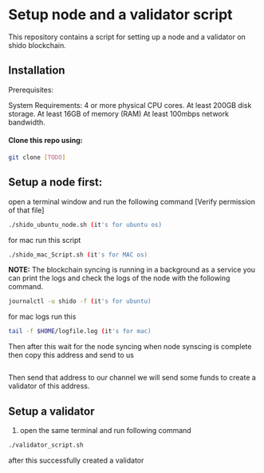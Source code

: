 # Setup node and a validator script

This repository contains a script for setting up a node and a validator on shido blockchain. 


## Installation

Prerequisites:

System Requirements:
    4 or more physical CPU cores.
    At least 200GB disk storage.
    At least 16GB of memory (RAM)
    At least 100mbps network bandwidth.


#### Clone this repo using:
```bash
git clone [TODO]

```
## Setup a node first:

open a terminal window and run the following command
[Verify permission of that file]
```bash
./shido_ubuntu_node.sh (it's for ubuntu os)
```

for mac run this script 
```bash
./shido_mac_Script.sh (it's for MAC os)
```

**NOTE:** The blockchain syncing is running in a background as a service you can print the logs and check the logs of the node with the following command.
```bash
journalctl -u shido -f (it's for ubuntu)
```
for mac logs run this
```bash
tail -f $HOME/logfile.log (it's for mac)
```

Then after this wait for the node syncing when node synscing is complete then copy this address and send to us
```bash

```
Then send that address to our channel we will send some funds to create a validator of this address.

## Setup a validator

1. open the same terminal and run following command
```bash
./validator_script.sh
```
after this successfully created a validator
```